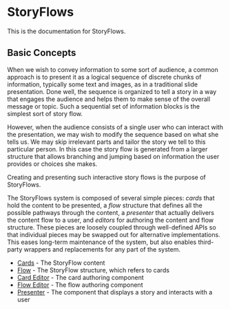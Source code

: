 # StoryFlows
This is the documentation for StoryFlows.

## Basic Concepts

When we wish to convey information to some sort of audience, a common approach is to present it as a logical sequence of discrete chunks of information, typically some text and images, as in a traditional slide presentation. Done well, the sequence is organized to tell a story in a way that engages the audience and helps them to make sense of the overall message or topic. Such a sequential set of information blocks is the simplest sort of story flow.

However, when the audience consists of a single user who can interact with the presentation, we may wish to modify the sequence based on what she tells us. We may skip irrelevant parts and tailor the story we tell to this particular person. In this case the story flow is generated from a larger structure that allows branching and jumping based on information the user provides or choices she makes.

Creating and presenting such interactive story flows is the purpose of StoryFlows.

The StoryFlows system is composed of several simple pieces: _cards_ that hold the content to be presented, a _flow_ structure that defines all the possible pathways through the content, a _presenter_ that actually delivers the content flow to a user, and _editors_ for authoring the content and flow structure. These pieces are loosely coupled through well-defined APIs so that individual pieces may be swapped out for alternative implementations. This eases long-term maintenance of the system, but also enables third-party wrappers and replacements for any part of the system.

* [Cards](cards.md) - The StoryFlow content
* [Flow](flow.md) - The StoryFlow structure, which refers to cards
* [Card Editor](cardeditor.md) - The card authoring component
* [Flow Editor](floweditor.md) - The flow authoring component
* [Presenter](presenter.md) - The component that displays a story and interacts with a user

